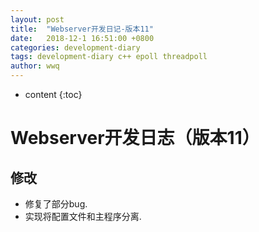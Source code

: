 ```yaml
---
layout: post
title:  "Webserver开发日记-版本11"
date:   2018-12-1 16:51:00 +0800
categories: development-diary
tags: development-diary c++ epoll threadpoll 
author: wwq
---
```


* content
{:toc}

Webserver开发日志（版本11）
====

修改
----
* 修复了部分bug.
* 实现将配置文件和主程序分离.
